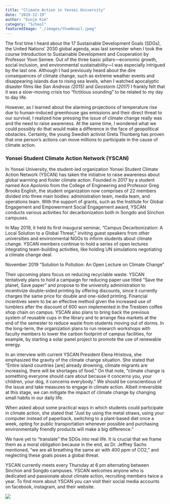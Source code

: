 ```yaml
---
title: "Climate Action in Yonsei University"
date: "2019-12-19"
author: "Eunje Kim"
category: "School"
featuredImage: "./images/thumbnail.jpeg" 
---
```


The first time I heard about the 17 Sustainable Development Goals (SDGs), the United Nations’ 2030 global agenda, was last semester when I took the course Introduction to Sustainable Development and Cooperation by Professor Yoon Semee. Out of the three basic pillars—economic growth, social inclusion, and environmental sustainability—I was especially intrigued by the last one. Although I had previously heard about the dire consequences of climate change, such as extreme weather events and disappearing islands due to rising sea levels, when I watched apocalyptic disaster films like _San Andreas (2015)_ and _Geostorm_ _(2017)_ I frankly felt that it was a slow-moving crisis too “fictitious sounding” to be related to my day to day life. 

However, as I learned about the alarming projections of temperature rise due to human-induced greenhouse gas emissions and their direct threat to our survival, I realized how pressing the issue of climate change really was and the need to raise awareness. At the same time, I wondered what we could possibly do that would make a difference in the face of geopolitical obstacles. Certainly, the young Swedish activist Greta Thunberg has proven that one person’s actions can move millions to participate in the cause of climate action. 

### **Yonsei Student Climate Action Network (YSCAN)**

In Yonsei University, the student-led organization Yonsei Student Climate Action Network (YSCAN) has taken the initiative to raise awareness about global warming and foster climate action. Founded in 2017 by a student named Ace Apolonio from the College of Engineering and Professor Greg Brooks English, the student organization now comprises of 22 members divided into three main bodies: administration team, media team, and operations team. With the support of grants, such as the Institute for Global Engagement and Empowerment Social Engagement award, YSCAN conducts various activities for decarbonization both in Songdo and Sinchon campuses. 

In May 2019, it held its first inaugural seminar, “Campus Decarbonization: A Local Solution to a Global Threat,” inviting guest speakers from other universities and environmental NGOs to inform students about climate change. YSCAN members continue to hold a series of open lectures integrating team-building activities, like holding UN simulations negotiating a climate change deal. 

November 2019 “Solution to Pollution: An Open Lecture on Climate Change”

Their upcoming plans focus on reducing recyclable waste. YSCAN tentatively plans to hold a campaign for reducing paper use titled “Save the planet, Save paper” and propose to the university administration to incentivize double-sided printing by offering discounts, since it currently charges the same price for double and one-sided printing. Financial incentives seem to be an effective method given the increased use of tumblers after the discount of 600 won implemented in the Tresbien coffee shop chain on campus. YSCAN also plans to bring back the previous system of reusable cups in the library and to arrange flea markets at the end of the semester to reduce waste from students moving out of dorms. In the long-term, the organization plans to run research workshops with faculty members to lower the carbon footprint of campus facilities, for example, by starting a solar panel project to promote the use of renewable energy.

In an interview with current YSCAN President Elena Hristova, she emphasized the gravity of the climate change situation. She stated that “Entire island countries \[are\] already drowning, climate migrants are increasing, there will be shortages of food.” On that note, “climate change is something everyone should care about because it concerns you, your children, your dog, it concerns everybody.” We should be conscientious of the issue and take measures to engage in climate action. Albeit irreversible at this stage, we can mitigate the impact of climate change by changing small habits in our daily life. 

When asked about some practical ways in which students could participate in climate action, she stated that “Just by using the metal straws, using your computer instead of paperback, switching to a plant-based diet once a week, opting for public transportation whenever possible and purchasing environmentally friendly products will make a big difference.”

We have yet to “translate” the SDGs into real life. It is crucial that we frame them as a moral obligation because in the end, as Dr. Jeffrey Sachs mentioned, “we are all breathing the same air with 400 ppm of CO2,” and neglecting these goals poses a global threat. 

YSCAN currently meets every Thursday at 6 pm alternating between Sinchon and Songdo campuses. YSCAN welcomes anyone who is dedicated and passionate about climate action, recruiting members twice a year. To find more about YSCAN you can visit their social media accounts on facebook, instagram, and their website.

![](https://lh3.googleusercontent.com/-yNRDOus5JgJee-bRmMinI9faaBpDhfg3Du1Hk0b25sLdver8I4Hp3hRbabDMjcZqvS6l8LUS2LUKG4ujROHhlVLbA3MwBIXrC7XFo55nadJNoo9BLqZ8N7kOH_m7_BsHDyzvGAv)
